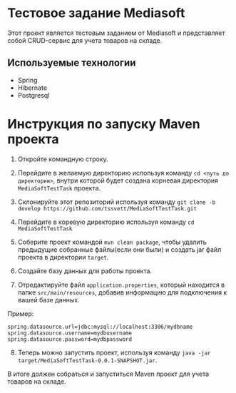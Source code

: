 # Тестовое задание Mediasoft

Этот проект является тестовым заданием от Mediasoft и представляет собой CRUD-сервис для учета товаров на складе.

## Используемые технологии
- Spring
- Hibernate
- Postgresql

# Инструкция по запуску Maven проекта

1. Откройте командную строку.

2. Перейдите в желаемую директорию используя команду `cd <путь до директории>`, внутри которой будет создана корневая директория `MediaSoftTestTask` проекта.

3. Склонируйте этот репозиторий используя команду `git clone -b develop https://github.com/tssvett/MediaSoftTestTask.git`

4. Перейдите в коревую директорию используя команду `cd MediaSoftTestTask`

5. Соберите проект командой `mvn clean package`, чтобы удалить предыдущие собранные файлы(если они были) и создать jar файл проекта в директории `target`.

6. Создайте базу данных для работы проекта.

7. Отредактируйте файл `application.properties`, который находится в папке `src/main/resources`, добавив информацию для подключения к вашей базе данных.

Пример:
```
spring.datasource.url=jdbc:mysql://localhost:3306/mydbname
spring.datasource.username=mydbusername
spring.datasource.password=mydbpassword
```

8. Теперь можно запустить проект, используя команду `java -jar target/MediaSoftTestTask-0.0.1-SNAPSHOT.jar`.

В итоге должен собраться и запуститься Maven проект для учета товаров на складе.

